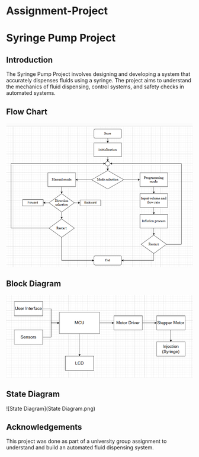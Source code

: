 # Assignment-Project
# Syringe Pump Project

## Introduction
The Syringe Pump Project involves designing and developing a system that accurately dispenses fluids using a syringe. The project aims to understand the mechanics of fluid dispensing, control systems, and safety checks in automated systems.

## Flow Chart
![Flow Chart](Flowchart.png)

## Block Diagram
![Block Diagram](BlockDiagram.png)

## State Diagram
![State Diagram](State Diagram.png)

## Acknowledgements
This project was done as part of a university group assignment to understand and build an automated fluid dispensing system.
